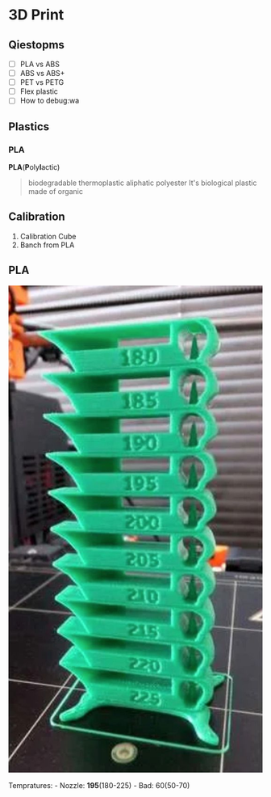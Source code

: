 # 3D Print

## Qiestopms

- [ ] PLA vs ABS 
- [ ] ABS vs ABS+
- [ ] PET vs PETG
- [ ] Flex plastic
- [ ] How to debug:wa

## Plastics 

### PLA

**PLA**(**P**oly**l**actic)
> biodegradable thermoplastic aliphatic polyester 
It's biological plastic made of organic

## Calibration

1. Calibration Cube
2. Banch from PLA

## PLA 

![PLA temp tower](Res/pla-printing-temperature-tower.jpg)


Tempratures:
    - Nozzle: **195**(180-225)
    - Bad: 60(50-70)
